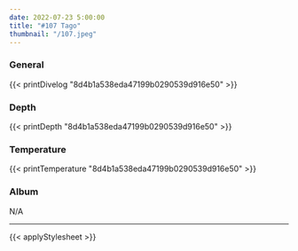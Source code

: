```yaml
---
date: 2022-07-23 5:00:00
title: "#107 Tago"
thumbnail: "/107.jpeg"
---
```


### General

{{< printDivelog "8d4b1a538eda47199b0290539d916e50" >}}

### Depth

{{< printDepth "8d4b1a538eda47199b0290539d916e50" >}}

### Temperature

{{< printTemperature "8d4b1a538eda47199b0290539d916e50" >}}

### Album

N/A

---

{{< applyStylesheet >}}
